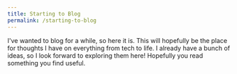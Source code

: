 ```yaml
---
title: Starting to Blog 
permalink: /starting-to-blog
---
```

<head>
		<meta charset="utf-8">
		<meta name="viewport" content="width=device-width, initial-scale = 1.0, maximum-scale=1.0, user-scalable=no" />
		<meta property="og:description" content="Personal perfolio website of Steven Sawtelle">
		<meta property="og:site_name" content="Steven Sawtelle" />
		<title>Steven Sawtelle</title>
		<link rel="stylesheet" type="text/css" href="../css/style.css">
		<link rel="stylesheet" type="text/css" href="../css/animate.css">
</head>
I've wanted to blog for a while, so here it is. This will hopefully be the place for thoughts I have on everything from tech to life. I already have a bunch of ideas, so I look forward to exploring them here! Hopefully you read something you find useful.
